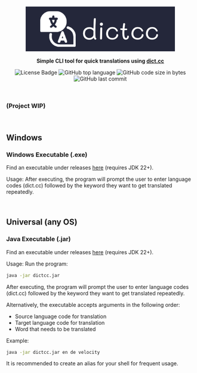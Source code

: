 <!-- Please be careful editing the below HTML, as GitHub is quite finicky with anything that looks like an HTML tag in GitHub Flavored Markdown. -->
<p align="center">
  <img src="assets/banner.png" alt="Banner">
</p>
<p align="center">
  <b>Simple CLI tool for quick translations using <a href="https://dict.cc">dict.cc</a></b>
</p>
<p align="center">
  <img alt="License Badge" src="https://img.shields.io/github/license/mbssio/dictcc?style=for-the-badge&labelColor=%23363a4f&color=%23a6da95">
  <img alt="GitHub top language" src="https://img.shields.io/github/languages/top/mbssio/dictcc?style=for-the-badge&labelColor=%23363a4f&color=%237dc4e4">
  <img alt="GitHub code size in bytes" src="https://img.shields.io/github/languages/code-size/mbssio/dictcc?style=for-the-badge&labelColor=%23363a4f&color=%23eed49f">
  <img alt="GitHub last commit" src="https://img.shields.io/github/last-commit/mbssio/dictcc?style=for-the-badge&labelColor=%23363a4f&color=%23c6a0f6">
</p>

<p>&nbsp;</p>

### (Project WIP)

<p>&nbsp;</p>

## Windows
### Windows Executable (.exe)
Find an executable under releases [here][windows-release] (requires JDK 22+).

Usage:
After executing, the program will prompt the user to enter language codes (dict.cc) followed by the keyword they want to get translated repeatedly.

<p>&nbsp;</p>

## Universal (any OS)
### Java Executable (.jar)
Find an executable under releases [here][universal-release] (requires JDK 22+).

Usage:
Run the program:
```sh
java -jar dictcc.jar
```
After executing, the program will prompt the user to enter language codes (dict.cc) followed by the keyword they want to get translated repeatedly.

Alternatively, the executable accepts arguments in the following order:
- Source language code for translation
- Target language code for translation
- Word that needs to be translated

Example:
```sh
java -jar dictcc.jar en de velocity
```

It is recommended to create an alias for your shell for frequent usage.


[windows-release]: https://github.com/mbssio/dictcc/releases/tag/windows
[universal-release]: https://github.com/mbssio/dictcc/releases/tag/universal
